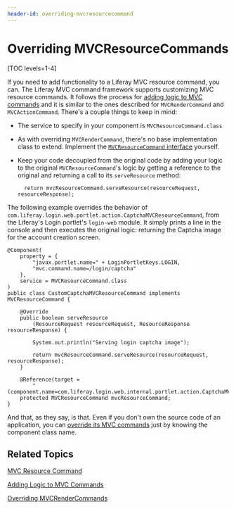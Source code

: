 ```yaml
---
header-id: overriding-mvcresourcecommand
---
```


# Overriding MVCResourceCommands

[TOC levels=1-4]

If you need to add functionality to a Liferay MVC resource command, you can. The
Liferay MVC command framework supports customizing MVC resource commands. It
follows the process for [adding logic to MVC commands](/docs/7-1/tutorials/-/knowledge_base/t/adding-logic-to-mvc-commands)
and it is similar to the ones described for `MVCRenderCommand` and
`MVCActionCommand`. There's a couple things to keep in mind:

-  The service to specify in your component is `MVCResourceCommand.class`

-  As with overriding `MVCRenderCommand`, there's no base implementation class
   to extend. Implement the [`MVCResourceCommand` interface](@platform-ref@/7.1-latest/javadocs/portal-kernel/com/liferay/portal/kernel/portlet/bridges/mvc/MVCResourceCommand.html)
   yourself.

-  Keep your code decoupled from the original code by adding your logic to the
   original `MVCResourceCommand`'s logic by getting a reference to the original
   and returning a call to its `serveResource` method: 

         return mvcResourceCommand.serveResource(resourceRequest, resourceResponse);

The following example overrides the behavior of
`com.liferay.login.web.portlet.action.CaptchaMVCResourceCommand`, from the
Liferay's Login portlet's `login-web` module. It simply prints a line in the
console and then executes the original logic: returning the Captcha image for
the account creation screen.

    @Component(
        property = { 
            "javax.portlet.name=" + LoginPortletKeys.LOGIN,
            "mvc.command.name=/login/captcha"
        }, 
        service = MVCResourceCommand.class
    )
    public class CustomCaptchaMVCResourceCommand implements MVCResourceCommand {

        @Override
        public boolean serveResource
            (ResourceRequest resourceRequest, ResourceResponse resourceResponse) {

            System.out.println("Serving login captcha image");

            return mvcResourceCommand.serveResource(resourceRequest, resourceResponse);
        }

        @Reference(target = 
            "(component.name=com.liferay.login.web.internal.portlet.action.CaptchaMVCResourceCommand)")
        protected MVCResourceCommand mvcResourceCommand;
    }

And that, as they say, is that. Even if you don't own the source code of an
application, you can [override its MVC commands](/docs/7-1/tutorials/-/knowledge_base/t/overriding-mvc-commands)
just by knowing the component
class name.

## Related Topics

[MVC Resource Command](/docs/7-1/tutorials/-/knowledge_base/t/mvc-resource-command)

[Adding Logic to MVC Commands](/docs/7-1/tutorials/-/knowledge_base/t/adding-logic-to-mvc-commands)

[Overriding MVCRenderCommands](/docs/7-1/tutorials/-/knowledge_base/t/overriding-mvcrendercommand)
